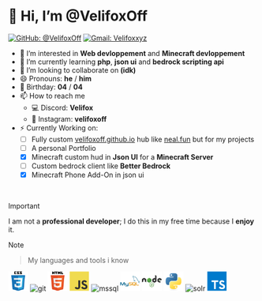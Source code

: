 # 👋 Hi, I’m **@VelifoxOff**
[![GitHub: @VelifoxOff](https://img.shields.io/github/followers/VelifoxOff?label=follow&style=social)](https://github.com/VelifoxOff)
[![Gmail: Velifoxxyz](https://img.shields.io/badge/Gmail-Velifoxxyz-red)](mailto:velifoxxyz@gmail.com)

- 👀 I’m interested in **Web devloppement** and **Minecraft devloppement**
- 🌱 I’m currently learning **php**, **json ui** and **bedrock scripting api**
- 💞️ I’m looking to collaborate on **(idk)**
- 😄 Pronouns: **he** / **him**
- 🎂 Birthday: **04** / **04**
- 📫 How to reach me
  - 💻 Discord: **Velifox**
  - 📸 Instagram: **velifoxoff**
- ⚡ Currently Working on:
  - [ ] Fully custom [velifoxoff.github.io](velifoxoff.github.io) hub like [neal.fun](neal.fun) but for my projects
  - [ ] A personal Portfolio
  - [x] Minecraft custom hud in **Json UI** for a **Minecraft Server**
  - [ ] Custom bedrock client like **Better Bedrock**
  - [x] Minecraft Phone Add-On in json ui 
<br>

> [!IMPORTANT]
> I am not a **professional developer**; I do this in my free time because I **enjoy** it.

> [!NOTE]
> > My languages and tools i know 
> <p align="left"> 
>    <img src="https://raw.githubusercontent.com/devicons/devicon/master/icons/css3/css3-original-wordmark.svg" alt="css3" width="40" height="40"/> 
>    <img src="https://www.vectorlogo.zone/logos/git-scm/git-scm-icon.svg" alt="git" width="40" height="40"/> 
>    <img src="https://raw.githubusercontent.com/devicons/devicon/master/icons/html5/html5-original-wordmark.svg" alt="html5" width="40" height="40"/> 
>    <img src="https://raw.githubusercontent.com/devicons/devicon/master/icons/javascript/javascript-original.svg" alt="javascript" width="40" height="40"/> 
>    <img src="https://www.svgrepo.com/show/303229/microsoft-sql-server-logo.svg" alt="mssql" width="40" height="40"/> 
>    <img src="https://raw.githubusercontent.com/devicons/devicon/master/icons/mysql/mysql-original-wordmark.svg" alt="mysql" width="40" height="40"/> 
>    <img src="https://raw.githubusercontent.com/devicons/devicon/master/icons/nodejs/nodejs-original-wordmark.svg" alt="nodejs" width="40" height="40"/> 
>    <img src="https://raw.githubusercontent.com/devicons/devicon/master/icons/python/python-original.svg" alt="python" width="40" height="40"/> 
>    <img src="https://www.vectorlogo.zone/logos/apache_solr/apache_solr-icon.svg" alt="solr" width="40" height="40"/> 
>    <img src="https://raw.githubusercontent.com/devicons/devicon/master/icons/typescript/typescript-original.svg" alt="typescript" width="40" height="40"/> 
> </p>
<!---
VelifoxOff/VelifoxOff is a ✨ special ✨ repository because its `README.md` (this file) appears on your GitHub profile.
You can click the Preview link to take a look at your changes.
--->
